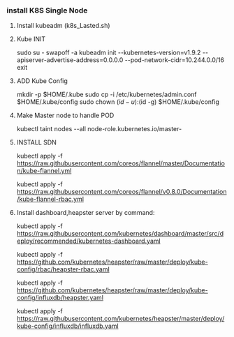 ### install K8S Single Node

1. Install kubeadm (k8s_Lasted.sh)
	
2. Kube INIT

	sudo su -
	swapoff -a
	kubeadm init --kubernetes-version=v1.9.2  --apiserver-advertise-address=0.0.0.0 --pod-network-cidr=10.244.0.0/16 
	exit

3. ADD Kube Config

    mkdir -p $HOME/.kube
    sudo cp -i /etc/kubernetes/admin.conf $HOME/.kube/config
    sudo chown $(id -u):$(id -g) $HOME/.kube/config

4. Make Master node to handle POD

	kubectl taint nodes --all node-role.kubernetes.io/master-


5. INSTALL SDN

    kubectl apply -f https://raw.githubusercontent.com/coreos/flannel/master/Documentation/kube-flannel.yml
    
    kubectl apply -f https://raw.githubusercontent.com/coreos/flannel/v0.8.0/Documentation/kube-flannel-rbac.yml
	
6. Install dashboard,heapster server by command:

    kubectl apply -f https://raw.githubusercontent.com/kubernetes/dashboard/master/src/deploy/recommended/kubernetes-dashboard.yaml

    kubectl apply -f https://github.com/kubernetes/heapster/raw/master/deploy/kube-config/rbac/heapster-rbac.yaml

    kubectl apply -f https://github.com/kubernetes/heapster/raw/master/deploy/kube-config/influxdb/heapster.yaml

    kubectl apply -f https://raw.githubusercontent.com/kubernetes/heapster/master/deploy/kube-config/influxdb/influxdb.yaml



